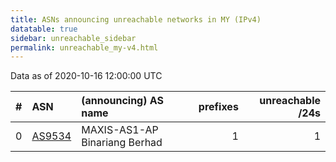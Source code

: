 ```yaml
---
title: ASNs announcing unreachable networks in MY (IPv4)
datatable: true
sidebar: unreachable_sidebar
permalink: unreachable_my-v4.html
---
```


Data as of 2020-10-16 12:00:00 UTC


<div class="datatable-begin"></div>

|   # | ASN                                  | (announcing) AS name          |   prefixes |   unreachable /24s |
|----:|:-------------------------------------|:------------------------------|-----------:|-------------------:|
|   0 | [AS9534](unreachable_AS9534-v4.html) | MAXIS-AS1-AP Binariang Berhad |          1 |                  1 |

<div class="datatable-end"></div>